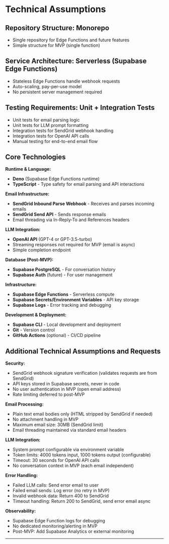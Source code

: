 # Technical Assumptions

## Repository Structure: Monorepo
- Single repository for Edge Functions and future features
- Simple structure for MVP (single function)

## Service Architecture: Serverless (Supabase Edge Functions)
- Stateless Edge Functions handle webhook requests
- Auto-scaling, pay-per-use model
- No persistent server management required

## Testing Requirements: Unit + Integration Tests
- Unit tests for email parsing logic
- Unit tests for LLM prompt formatting
- Integration tests for SendGrid webhook handling
- Integration tests for OpenAI API calls
- Manual testing for end-to-end email flow

## Core Technologies

**Runtime & Language:**
- **Deno** (Supabase Edge Functions runtime)
- **TypeScript** - Type safety for email parsing and API interactions

**Email Infrastructure:**
- **SendGrid Inbound Parse Webhook** - Receives and parses incoming emails
- **SendGrid Send API** - Sends response emails
- Email threading via In-Reply-To and References headers

**LLM Integration:**
- **OpenAI API** (GPT-4 or GPT-3.5-turbo)
- Streaming responses not required for MVP (email is async)
- Simple completion endpoint

**Database (Post-MVP):**
- **Supabase PostgreSQL** - For conversation history
- **Supabase Auth** (future) - For user management

**Infrastructure:**
- **Supabase Edge Functions** - Serverless compute
- **Supabase Secrets/Environment Variables** - API key storage
- **Supabase Logs** - Error tracking and debugging

**Development & Deployment:**
- **Supabase CLI** - Local development and deployment
- **Git** - Version control
- **GitHub Actions** (optional) - CI/CD pipeline

## Additional Technical Assumptions and Requests

**Security:**
- SendGrid webhook signature verification (validates requests are from SendGrid)
- API keys stored in Supabase secrets, never in code
- No user authentication in MVP (open email address)
- Rate limiting deferred to post-MVP

**Email Processing:**
- Plain text email bodies only (HTML stripped by SendGrid if needed)
- No attachment handling in MVP
- Maximum email size: 30MB (SendGrid limit)
- Email threading maintained via standard email headers

**LLM Integration:**
- System prompt configurable via environment variable
- Token limits: 4000 tokens input, 1000 tokens output (configurable)
- Timeout: 30 seconds for OpenAI API calls
- No conversation context in MVP (each email independent)

**Error Handling:**
- Failed LLM calls: Send error email to user
- Failed email sends: Log error (no retry in MVP)
- Invalid webhook data: Return 400 to SendGrid
- Timeout handling: Return 200 to SendGrid, send error email async

**Observability:**
- Supabase Edge Function logs for debugging
- No dedicated monitoring/alerting in MVP
- Post-MVP: Add Supabase Analytics or external monitoring

---
